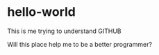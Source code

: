 # hello-world
This is me trying to understand GITHUB

Will this place help me to be a better programmer?
